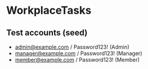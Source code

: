 # WorkplaceTasks


## Test accounts (seed)
- admin@example.com / Password123! (Admin)
- manager@example.com / Password123! (Manager)
- member@example.com / Password123! (Member)

